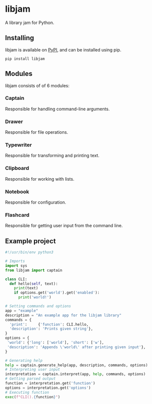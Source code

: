 # libjam
A library jam for Python.

## Installing
libjam is available on [PyPI](https://pypi.org/project/libjam/), and can be installed using pip.
```
pip install libjam
```

## Modules
libjam consists of of 6 modules:

### Captain
Responsible for handling command-line arguments.

### Drawer
Responsible for file operations.

### Typewriter
Responsible for transforming and printing text.

### Clipboard
Responsible for working with lists.

### Notebook
Responsible for configuration.

### Flashcard
Responsible for getting user input from the command line.

## Example project
```python
#!/usr/bin/env python3

# Imports
import sys
from libjam import captain

class CLI:
  def hello(self, text):
    print(text)
    if options.get('world').get('enabled'):
      print('world!')

# Setting commands and options
app = "example"
description = "An example app for the libjam library"
commands = {
  'print':     {'function': CLI.hello,
  'description': 'Prints given string'},
}
options = {
 'world': {'long': ['world'], 'short': ['w'],
 'description': 'Appends \'world\' after printing given input'},
}

# Generating help
help = captain.generate_help(app, description, commands, options)
# Interpreting user input
interpretation = captain.interpret(app, help, commands, options)
# Getting parsed output
function = interpretation.get('function')
options = interpretation.get('options')
# Executing function
exec(f"CLI().{function}")
```
